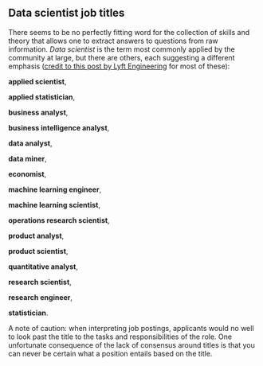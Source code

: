 ## Data scientist job titles

There seems to be no perfectly fitting word for the collection of skills and theory that allows one to extract answers to questions from raw information.
*Data scientist* is the term most commonly applied by the community at large,
but there are others, each suggesting a different emphasis
([credit to this post by Lyft Engineering](https://eng.lyft.com/whats-in-a-name-ce42f419d16c) for most of these):

**applied scientist**,

**applied statistician**,

**business analyst**,

**business intelligence analyst**,

**data analyst**,

**data miner**,

**economist**,

**machine learning engineer**,

**machine learning scientist**,

**operations research scientist**,

**product analyst**,

**product scientist**,

**quantitative analyst**,

**research scientist**,

**research engineer**,

**statistician**.

A note of caution: when interpreting job postings, applicants would no well to look past the title to the tasks and responsibilities of the role. One unfortunate consequence of the lack of consensus around titles is that you can never be certain what a position entails based on the title.
